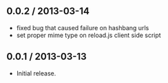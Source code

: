 0.0.2 / 2013-03-14
------------------
* fixed bug that caused failure on hashbang urls
* set proper mime type on reload.js client side script

0.0.1 / 2013-03-13
------------------
* Initial release.
